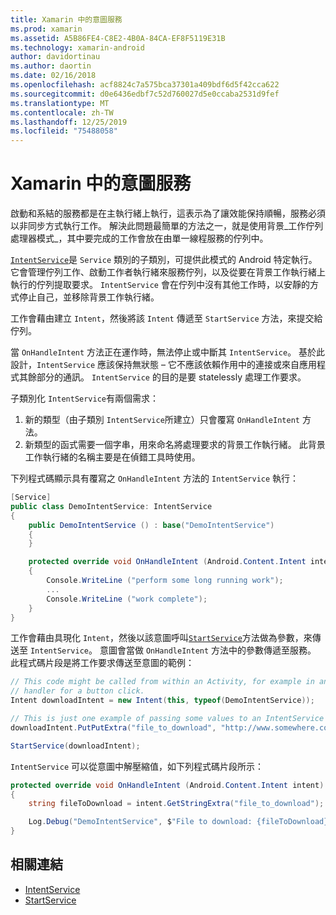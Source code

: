```yaml
---
title: Xamarin 中的意圖服務
ms.prod: xamarin
ms.assetid: A5B86FE4-C8E2-4B0A-84CA-EF8F5119E31B
ms.technology: xamarin-android
author: davidortinau
ms.author: daortin
ms.date: 02/16/2018
ms.openlocfilehash: acf8824c7a575bca37301a409bdf6d5f42cca622
ms.sourcegitcommit: d0e6436edbf7c52d760027d5e0ccaba2531d9fef
ms.translationtype: MT
ms.contentlocale: zh-TW
ms.lasthandoff: 12/25/2019
ms.locfileid: "75488058"
---
```

# <a name="intent-services-in-xamarinandroid"></a>Xamarin 中的意圖服務

啟動和系結的服務都是在主執行緒上執行，這表示為了讓效能保持順暢，服務必須以非同步方式執行工作。 解決此問題最簡單的方法之一，就是使用背景_工作佇列處理器模式_，其中要完成的工作會放在由單一線程服務的佇列中。

[`IntentService`](xref:Android.App.IntentService)是 `Service` 類別的子類別，可提供此模式的 Android 特定執行。 它會管理佇列工作、啟動工作者執行緒來服務佇列，以及從要在背景工作執行緒上執行的佇列提取要求。 `IntentService` 會在佇列中沒有其他工作時，以安靜的方式停止自己，並移除背景工作執行緒。

工作會藉由建立 `Intent`，然後將該 `Intent` 傳遞至 `StartService` 方法，來提交給佇列。

當 `OnHandleIntent` 方法正在運作時，無法停止或中斷其 `IntentService`。 基於此設計，`IntentService` 應該保持無狀態 &ndash; 它不應該依賴作用中的連接或來自應用程式其餘部分的通訊。 `IntentService` 的目的是要 statelessly 處理工作要求。

子類別化 `IntentService`有兩個需求：

1. 新的類型（由子類別 `IntentService`所建立）只會覆寫 `OnHandleIntent` 方法。
2. 新類型的函式需要一個字串，用來命名將處理要求的背景工作執行緒。 此背景工作執行緒的名稱主要是在偵錯工具時使用。

下列程式碼顯示具有覆寫之 `OnHandleIntent` 方法的 `IntentService` 執行：

```csharp
[Service]
public class DemoIntentService: IntentService
{
    public DemoIntentService () : base("DemoIntentService")
    {
    }

    protected override void OnHandleIntent (Android.Content.Intent intent)
    {
        Console.WriteLine ("perform some long running work");
        ...
        Console.WriteLine ("work complete");
    }
}
```

工作會藉由具現化 `Intent`，然後以該意圖呼叫[`StartService`](xref:Android.Content.Context.StartService*)方法做為參數，來傳送至 `IntentService`。 意圖會當做 `OnHandleIntent` 方法中的參數傳遞至服務。 此程式碼片段是將工作要求傳送至意圖的範例： 

```csharp
// This code might be called from within an Activity, for example in an event
// handler for a button click.
Intent downloadIntent = new Intent(this, typeof(DemoIntentService));

// This is just one example of passing some values to an IntentService via the Intent:
downloadIntent.PutPutExtra("file_to_download", "http://www.somewhere.com/file/to/download.zip");

StartService(downloadIntent);
```

`IntentService` 可以從意圖中解壓縮值，如下列程式碼片段所示：  

```csharp
protected override void OnHandleIntent (Android.Content.Intent intent)
{
    string fileToDownload = intent.GetStringExtra("file_to_download");

    Log.Debug("DemoIntentService", $"File to download: {fileToDownload}.");
}
```

## <a name="related-links"></a>相關連結

- [IntentService](xref:Android.App.IntentService)
- [StartService](xref:Android.Content.Context.StartService*)
